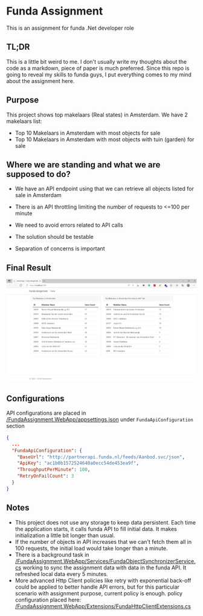 # Funda Assignment
This is an assignment for funda .Net developer role 
## TL;DR

This is a little bit weird to me. I don't usually write my thoughts about the code as a markdown, piece of paper is much preferred. Since this repo is going to reveal my skills to funda guys, I put everything comes to my mind about the assignment here.

## Purpose
This project shows top makelaars (Real states) in Amsterdam. We have 2 makelaars list:
 - Top 10 Makelaars in Amsterdam with most objects for sale
 - Top 10 Makelaars in Amsterdam with most objects with tuin (garden) for sale

## Where we are standing and what we are supposed to do?

 - We have an API endpoint using that we can retrieve all objects listed for sale in Amsterdam

 - There is an API throttling limiting the number of requests to <=100 per minute

- We need to avoid errors related to API calls

- The solution should be testable

- Separation of concerns is important


## Final Result
![Final result](screenshot.jpg)

## Configurations
API configurations are placed in [/FundaAssignment.WebApp/appsettings.json](/FundaAssignment.WebApp/appsettings.json) under `FundaApiConfiguration` section

```json
{
  ...
  "FundaApiConfiguration": {
    "BaseUrl": "http://partnerapi.funda.nl/feeds/Aanbod.svc/json",
    "ApiKey": "ac1b0b1572524640a0ecc54de453ea9f",
    "ThroughputPerMinute": 100,
    "RetryOnFailCount": 3
  }
}
```

## Notes
- This project does not use any storage to keep data persistent. Each time the application starts, it calls funda API to fill initial data. It makes initialization a little bit longer than usual. 
- If the number of objects in API increases that we can't fetch them all in 100 requests, the initial load would take longer than a minute.
- There is a background task in [/FundaAssignment.WebApp/Services/FundaObjectSynchronizerService.cs](/FundaAssignment.WebApp/Services/FundaObjectSynchronizerService.cs) working to sync the assignment data with data in the funda API. It refreshed local data every 5 minutes.
- More advanced Http Client policies like retry with exponential back-off could be applied to better handle API errors, but for this particular scenario with assignment purpose, current policy is enough. policy configuration placed here: [/FundaAssignment.WebApp/Extensions/FundaHttpClientExtensions.cs](/FundaAssignment.WebApp/Extensions/FundaHttpClientExtensions.cs) 